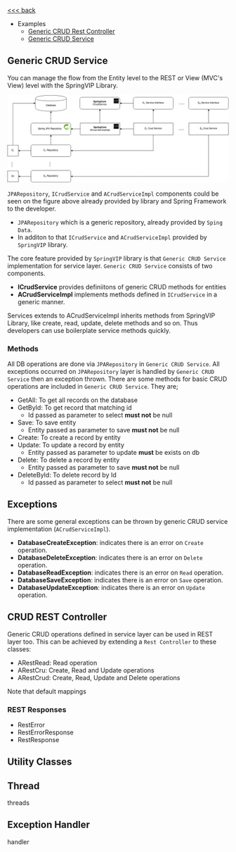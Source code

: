 [<<< back](./README.md)

* Examples 
    * [Generic CRUD Rest Controller](./wiki/generic-crud-restcontroller.md)
    * [Generic CRUD Service](./wiki/generic-crud-service.md)

## Generic CRUD Service

You can manage the flow from the Entity level to the REST or View (MVC's View) level with the SpringVIP Library. 
 
![res](./images/spring_core_diagram_rev3.png)
 

`JPARepository`, `ICrudService` and `ACrudServiceImpl` components could be seen on the figure above already provided by library and Spring Framework to the developer.


* `JPARepository` which is a generic repository, already provided by `Sping Data`. 
* In additon to that `ICrudService` and `ACrudServiceImpl` provided by `SpringVIP` library.


The core feature provided by `SpringVIP` library is that  `Generic CRUD Service` implementation for service layer. `Generic CRUD Service` consists of two components.

* **ICrudService** provides definiitons of generic CRUD methods for entities
* **ACrudServiceImpl** implements methods defined in `ICrudService`  in a generic manner.

Services extends to ACrudServiceImpl inherits methods from SpringVIP Library, like create, read, update, delete methods and so on. Thus developers can use boilerplate service methods quickly.

### Methods
All DB operations are done via `JPARepository` in `Generic CRUD Service`. All exceptions occurred on `JPARepository` layer is handled by `Generic CRUD Service` then an exception thrown. There are some methods for basic CRUD operations are included in `Generic CRUD Service`. They are;
* GetAll: To get all records on the database
* GetById: To get record that matching id
  * Id passed as parameter to select **must not** be null
* Save: To save entity
  * Entity passed as parameter to save **must not** be null
* Create: To create a record by entity
* Update: To update a record by entity
  * Entity passed as parameter to update **must** be exists on db
* Delete: To delete a record by entity
  * Entity passed as parameter to save **must not** be null
* DeleteById: To delete record by Id
  * Id passed as parameter to select **must not** be null



## Exceptions
There are some general exceptions can be thrown by generic CRUD service implementation (`ACrudServiceImpl`). 
* **DatabaseCreateException**: indicates there is an error on `Create` operation.
* **DatabaseDeleteException**: indicates there is an error on `Delete` operation.
* **DatabaseReadException**: indicates there is an error on `Read` operation.
* **DatabaseSaveException**: indicates there is an error on `Save` operation.
* **DatabaseUpdateException**: indicates there is an error on `Update` operation.



## CRUD REST Controller
Generic CRUD operations defined in service layer can be used in REST layer too. This can be achieved by extending a `Rest Controller` to these classes:

* ARestRead: Read operation
* ARestCru: Create, Read and Update operations
* ARestCrud: Create, Read, Update and Delete operations

Note that default mappings 

### REST Responses
  * RestError
  * RestErrorResponse
  * RestResponse

## Utility Classes



## Thread
threads


## Exception Handler

handler
